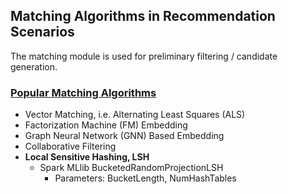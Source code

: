 
## Matching Algorithms in Recommendation Scenarios

The matching module is used for preliminary filtering / candidate generation.

### [Popular Matching Algorithms](https://www.alibabacloud.com/blog/recommendation-system-matching-algorithms-and-architecture_596645)
- Vector Matching, i.e. Alternating Least Squares (ALS)
- Factorization Machine (FM) Embedding
- Graph Neural Network (GNN) Based Embedding
- Collaborative Filtering
- **Local Sensitive Hashing, LSH**
   - Spark MLlib BucketedRandomProjectionLSH
      - Parameters: BucketLength, NumHashTables

